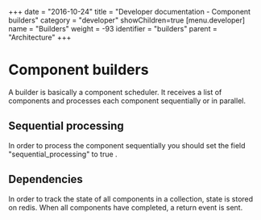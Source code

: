 +++
date = "2016-10-24"
title = "Developer documentation - Component builders"
category = "developer"
showChildren=true
[menu.developer]
  name = "Builders"
  weight = -93
  identifier = "builders"
  parent = "Architecture"
+++

# Component builders

A builder is basically a component scheduler. It receives a list of components and processes each component sequentially or in parallel.

## Sequential processing

In order to process the component sequentially you should set the field "sequential_processing" to true .

## Dependencies

In order to track the state of all components in a collection, state is stored on redis. When all components have completed, a return event is sent.

